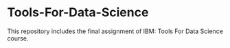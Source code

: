# Tools-For-Data-Science
This repository includes the final assignment of IBM: Tools For Data Science course. 
